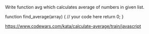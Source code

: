 Write function avg which calculates average of numbers in given list.

function find_average(array) {
  // your code here
  return 0;
}

https://www.codewars.com/kata/calculate-average/train/javascript